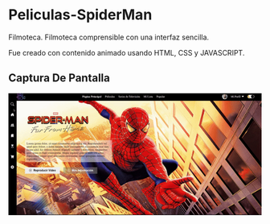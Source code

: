 <h1>Peliculas-SpiderMan</h1>

Filmoteca. Filmoteca comprensible con una interfaz sencilla.

Fue creado con contenido animado usando HTML, CSS y JAVASCRIPT.

<h2>Captura De Pantalla</h2>

![](peliculas.gif)
